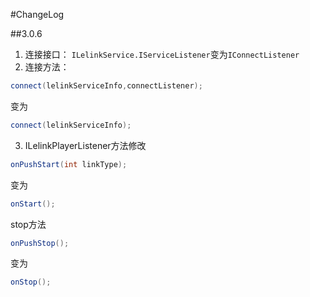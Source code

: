 #ChangeLog

##3.0.6
1. 连接接口：
`ILelinkService.IServiceListener`变为`IConnectListener`
2. 连接方法：
```java
connect(lelinkServiceInfo,connectListener);
```
变为
```java
connect(lelinkServiceInfo);
```
3. ILelinkPlayerListener方法修改
```java
onPushStart(int linkType);
```
变为
```java
onStart();
```
stop方法
```java
onPushStop();
```
变为
```java
onStop();
```


